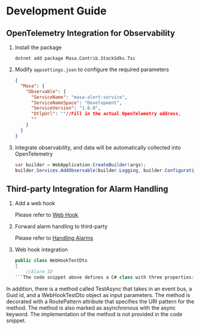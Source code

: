 ﻿# Development Guide

## OpenTelemetry Integration for Observability

1. Install the package

   ```shell
   dotnet add package Masa.Contrib.StackSdks.Tsc
   ```

2. Modify `appsettings.json` to configure the required parameters

   ```json
   {
     "Masa": {
       "Observable": {
         "ServiceName": "masa-alert-service",
         "ServiceNameSpace": "Development",
         "ServiceVersion": "1.0.0",
         "OtlpUrl": ""//Fill in the actual OpenTelemetry address,
         ""
       }
     }
   }
   ```

3. Integrate observability, and data will be automatically collected into OpenTelemetry

   ```csharp
   var builder = WebApplication.CreateBuilder(args);
   builder.Services.AddObservable(builder.Logging, builder.Configuration);
   ```

## Third-party Integration for Alarm Handling

1. Add a web hook

   Please refer to [Web Hook](stack/alert/use-guide/web-hook#creating/editing)

2. Forward alarm handling to third-party

   Please refer to [Handling Alarms](stack/alert/use-guide/alarm-history#handling-alarms)

3. Web hook integration

   ```csharp l:7
   public class WebHookTestDto
   {
       //Alarm ID
   ```The code snippet above defines a C# class with three properties: AlarmHistoryId, Handler, and SecretKey. The first property is of type Guid, while the other two are of type string. The purpose of the class is not clear from the code provided. 

In addition, there is a method called TestAsync that takes in an event bus, a Guid id, and a WebHookTestDto object as input parameters. The method is decorated with a RoutePattern attribute that specifies the URI pattern for the method. The method is also marked as asynchronous with the async keyword. The implementation of the method is not provided in the code snippet.